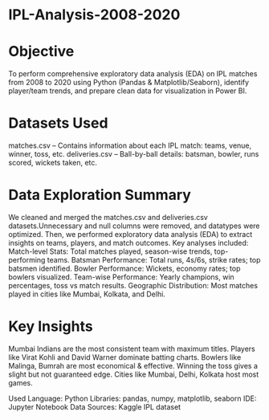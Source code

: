 # IPL-Analysis-2008-2020

# Objective
To perform comprehensive exploratory data analysis (EDA) on IPL matches from 2008 to 2020 using Python (Pandas & Matplotlib/Seaborn), identify player/team trends, and prepare clean data for visualization in Power BI.

# Datasets Used
matches.csv – Contains information about each IPL match: teams, venue, winner, toss, etc.
deliveries.csv – Ball-by-ball details: batsman, bowler, runs scored, wickets taken, etc.

# Data Exploration Summary
We cleaned and merged the matches.csv and deliveries.csv datasets.Unnecessary and null columns were removed, and datatypes were optimized. Then, we performed exploratory data analysis (EDA) to extract insights on teams, players, and match outcomes. Key analyses included:
Match-level Stats: Total matches played, season-wise trends, top-performing teams.
Batsman Performance: Total runs, 4s/6s, strike rates; top batsmen identified.
Bowler Performance: Wickets, economy rates; top bowlers visualized.
Team-wise Performance: Yearly champions, win percentages, toss vs match results.
Geographic Distribution: Most matches played in cities like Mumbai, Kolkata, and Delhi.

# Key Insights
Mumbai Indians are the most consistent team with maximum titles.
Players like Virat Kohli and David Warner dominate batting charts.
Bowlers like Malinga, Bumrah are most economical & effective.
Winning the toss gives a slight but not guaranteed edge.
Cities like Mumbai, Delhi, Kolkata host most games.

Used
Language: Python
Libraries: pandas, numpy, matplotlib, seaborn
IDE: Jupyter Notebook
Data Sources: Kaggle IPL dataset
